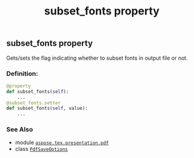 ﻿---
title: subset_fonts property
second_title: Aspose.TeX for Python via .NET API References
description: 
type: docs
weight: 100
url: /python-net/aspose.tex.presentation.pdf/pdfsaveoptions/subset_fonts/
is_root: false
---

## subset_fonts property


Gets/sets the flag indicating whether to subset fonts in output file or not.
### Definition:
```python
@property
def subset_fonts(self):
    ...
@subset_fonts.setter
def subset_fonts(self, value):
    ...
```

### See Also
* module [`aspose.tex.presentation.pdf`](../../)
* class [`PdfSaveOptions`](/tex/python-net/aspose.tex.presentation.pdf/pdfsaveoptions)
